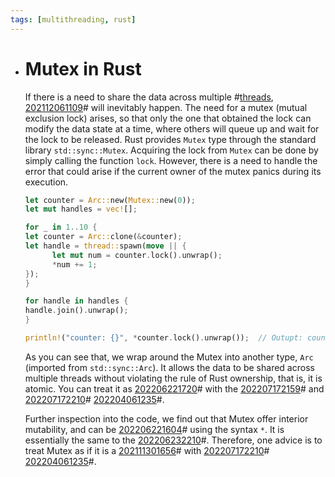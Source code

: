 ```yaml
---
tags: [multithreading, rust]
---
```


- # Mutex in Rust
  
  If there is a need to share the data across multiple #[threads](202207171541.md), [202112061109](202112061109.md)# will inevitably happen. The need for a mutex (mutual exclusion lock) arises, so that only the one that obtained the lock can modify the data state at a time, where others will queue up and wait for the lock to be released. Rust provides `Mutex` type through the standard library `std::sync::Mutex`. Acquiring the lock from `Mutex` can be done by simply calling the function `lock`. However, there is a need to handle the error that could arise if the current owner of the mutex panics during its execution.
  
  ```rust
  let counter = Arc::new(Mutex::new(0));
  let mut handles = vec![];
  
  for _ in 1..10 {
  let counter = Arc::clone(&counter);
  let handle = thread::spawn(move || {
  		let mut num = counter.lock().unwrap();
  		*num += 1;
  });
  }
  
  for handle in handles {
  handle.join().unwrap();
  }
  
  println!("counter: {}", *counter.lock().unwrap());  // Outupt: counter: 10
  ```
  
  As you can see that, we wrap around the Mutex into another type, `Arc` (imported from `std::sync::Arc`). It allows the data to be shared across multiple threads without violating the rule of Rust ownership, that is, it is atomic. You can treat it as [202206221720](202206221720.md)# with the [202207172159](202207172159.md)# and [202207172210](202207172210.md)# [202204061235](202204061235.md)#.
  
  Further inspection into the code, we find out that Mutex offer interior mutability, and can be [202206221604](202206221604.md)# using the syntax `*`. It is essentially the same to the [202206232210](202206232210.md)#. Therefore, one advice is to treat Mutex as if it is a [202111301656](202111301656.md)# with [202207172210](202207172210.md)# [202204061235](202204061235.md)#.